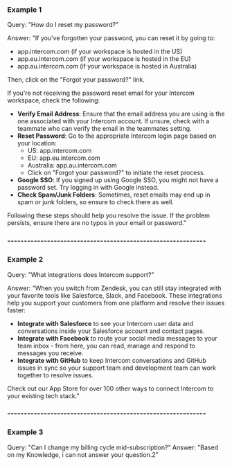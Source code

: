 
### Example 1
Query: "How do I reset my password?"

Answer: "If you've forgotten your password, you can reset it by going to:

- app.intercom.com (if your workspace is hosted in the US)
- app.eu.intercom.com (if your workspace is hosted in the EU)
- app.au.intercom.com (if your workspace is hosted in Australia)

Then, click on the "Forgot your password?" link.

If you're not receiving the password reset email for your Intercom workspace, check the following:

- **Verify Email Address**: Ensure that the email address you are using is the one associated with your Intercom account. If unsure, check with a teammate who can verify the email in the teammates setting.
- **Reset Password**: Go to the appropriate Intercom login page based on your location:
  - US: app.intercom.com
  - EU: app.eu.intercom.com
  - Australia: app.au.intercom.com 
  - Click on "Forgot your password?" to initiate the reset process.
- **Google SSO**: If you signed up using Google SSO, you might not have a password set. Try logging in with Google instead.
- **Check Spam/Junk Folders**: Sometimes, reset emails may end up in spam or junk folders, so ensure to check there as well.

Following these steps should help you resolve the issue. If the problem persists, ensure there are no typos in your email or password."

### ------------------------------------------------------------
### Example 2
Query: "What integrations does Intercom support?"

Answer: "When you switch from Zendesk, you can still stay integrated with your favorite tools like Salesforce, Slack, and Facebook. These integrations help you support your customers from one platform and resolve their issues faster:

- **Integrate with Salesforce** to see your Intercom user data and conversations inside your Salesforce account and contact pages.
- **Integrate with Facebook** to route your social media messages to your team inbox - from here, you can read, manage and respond to messages you receive.
- **Integrate with GitHub** to keep Intercom conversations and GitHub issues in sync so your support team and development team can work together to resolve issues.

Check out our App Store for over 100 other ways to connect Intercom to your existing tech stack."

### ------------------------------------------------------------

### Example 3
Query: "Can I change my billing cycle mid-subscription?"
Answer: "Based on my Knowledge, i can not answer your question.2"